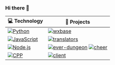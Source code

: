 ### Hi there 👋

<!--
**kun-g/kun-g** is a ✨ _special_ ✨ repository because its `README.md` (this file) appears on your GitHub profile.

Here are some ideas to get you started:

- 🔭 I’m currently working on ...
- 🌱 I’m currently learning ...
- 👯 I’m looking to collaborate on ...
- 🤔 I’m looking for help with ...
- 💬 Ask me about ...
- 📫 How to reach me: ...
- 😄 Pronouns: ...
- ⚡ Fun fact: ...
-->
<!-- START OF PROFILE STACK, DO NOT REMOVE -->
| 💻 **Technology** | 🚀 **Projects** |
|-|-|
| [![Python](https://img.shields.io/static/v1?label=&message=Python&color=3C78A9&logo=python&logoColor=FFFFFF)](https://www.python.org/) | [![wxbase](https://img.shields.io/static/v1?label=&message=wxbase%20%28WIP%29&color=000605&logo=github&logoColor=white&labelColor=000605)](https://github.com/kun-g/wxbase) |
| [![JavaScript](https://img.shields.io/static/v1?label=&message=JavaScript&color=F1E05A&logo=javascript&logoColor=FFFFFF)](https://developer.mozilla.org/en-US/docs/Web/JavaScript) | [![translators](https://img.shields.io/static/v1?label=&message=translators&color=000605&logo=github&logoColor=white&labelColor=000605)](https://github.com/kun-g/translators) |
| [![Node.js](https://img.shields.io/static/v1?label=&message=Node.js&color=47d147&logo=node.js&logoColor=FFFFFF)](https://nodejs.org/en/) | [![ever-dungeon](https://img.shields.io/static/v1?label=&message=ever-dungeon&color=000605&logo=github&logoColor=white&labelColor=000605)](https://github.com/kun-g/ever-dungeon) [![cheer](https://img.shields.io/static/v1?label=&message=cheer&color=000605&logo=github&logoColor=white&labelColor=000605)](https://github.com/kun-g/cheer) |
| [![CPP](https://img.shields.io/static/v1?label=&message=CPP&color=ff751a&logo=CPP&logoColor=FFFFFF)](https://isocpp.org/) | [![client](https://img.shields.io/static/v1?label=&message=client&color=000605&logo=github&logoColor=white&labelColor=000605)](https://github.com/kun-g/client) |
